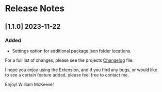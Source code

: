 # Release Notes

## [1.1.0] 2023-11-22
### Added
- Settings option for additional package.json folder locations.


For a full list of changes, please see the projects [Changelog](CHANGELOG.md) file.

I hope you enjoy using the Extension, and if you find any bugs, or would like to see a certain feature added, please feel free to contact me.

Enjoy! William McKeever
